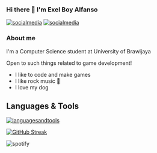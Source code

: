 ### Hi there 👋 I'm Exel Boy Alfanso

[![socialmedia](https://skillicons.dev/icons?i=instagram)][1]
[![socialmedia](https://skillicons.dev/icons?i=linkedin)][2]

### About me
I'm a Computer Science student at University of Brawijaya

Open to such things related to game development!
* I like to code and make games 
* I like rock music 🎸
* I love my dog

## Languages & Tools
[![languagesandtools](https://skillicons.dev/icons?i=unity,cs,postgresql,vscode,flutter,flask,react,python,typescript,javascript&perline=3)](https://skillicons.dev)


[![GitHub Streak](https://github-readme-streak-stats.herokuapp.com/?user=ExelCoeg)](https://git.io/streak-stats)



![spotify](https://spotify-recently-played-readme.vercel.app/api?user=31nb6dmkpky5yhcoyxtn4taypabm)






[1]: https://www.instagram.com/exel.alfanso
[2]: https://www.linkedin.com/in/exel-boy-alfanso-a78bb2221/
